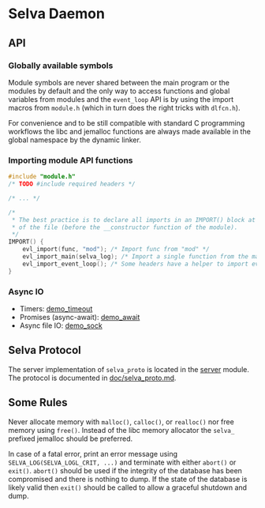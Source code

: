 <!--
Copyright (c) 2022-2023 SAULX

SPDX-License-Identifier: MIT
-->

# Selva Daemon

## API

### Globally available symbols

Module symbols are never shared between the main program or the modules by
default and the only way to access functions and global variables from modules
and the `event_loop` API is by using the import macros from `module.h` (which
in turn does the right tricks with `dlfcn.h`).

For convenience and to be still compatible with standard C programming workflows
the libc and jemalloc functions are always made available in the global namespace
by the dynamic linker.

### Importing module API functions

```c
#include "module.h"
/* TODO #include required headers */

/* ... */

/*
 * The best practice is to declare all imports in an IMPORT() block at the end
 * of the file (before the __constructor function of the module).
 */
IMPORT() {
    evl_import(func, "mod"); /* Import func from "mod" */
    evl_import_main(selva_log); /* Import a single function from the main program. */
    evl_import_event_loop(); /* Some headers have a helper to import everything at once. */
}
```

### Async IO

- Timers: [demo\_timeout](../modules/demo_timeout)
- Promises (async-await): [demo\_await](../modules/demo_await)
- Async file IO: [demo\_sock](../modules/demo_sock)

## Selva Protocol

The server implementation of `selva_proto` is located in the
[server](../modules/server) module. The protocol is documented in
[doc/selva\_proto.md](modules/server/selva_proto.md).


## Some Rules

Never allocate memory with `malloc()`, `calloc()`, or `realloc()` nor free
memory using `free()`. Instead of the libc memory allocator the `selva_`
prefixed jemalloc should be preferred.

In case of a fatal error, print an error message using `SELVA_LOG(SELVA_LOGL_CRIT, ...)`
and terminate with either `abort()` or `exit()`. `abort()` should be used if the
integrity of the database has been compromised and there is nothing to dump. If the
state of the database is likely valid then `exit()` should be called to allow a
graceful shutdown and dump.
